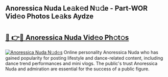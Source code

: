 ## Anoressica Nuda Le𝚊k𝚎d N𝚞𝚍e - Part-WOR Vid𝚎o Photos Le𝚊ks Aydze

# <h2><a href="http://fbfhwhv.evod.top/?m=Anoressica+Nuda">🔗 👉🔴 Anoressica Nuda Vid𝚎o Ph𝚘t𝚘s</a></h2>

[![Anoressica Nuda N𝚞d𝚎s](https://i.imgur.com/8V9OHl7.gif)](http://fbfhwhv.evod.top/?m=Anoressica+Nuda)
Online personality Anoressica Nuda who has gained popularity for posting lifestyle and dance-related content, including dance trend performances and mini vlogs. The public's trust Anoressica Nuda and admiration are essential for the success of a public figure. 
